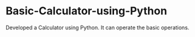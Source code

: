 # Basic-Calculator-using-Python
Developed a Calculator using Python. It can operate the basic operations.
